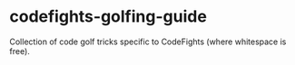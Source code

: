 # codefights-golfing-guide
Collection of code golf tricks specific to CodeFights (where whitespace is free).
